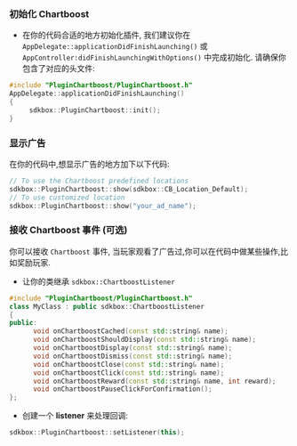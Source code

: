 ### 初始化 Chartboost
* 在你的代码合适的地方初始化插件, 我们建议你在 `AppDelegate::applicationDidFinishLaunching()` 或 `AppController:didFinishLaunchingWithOptions()` 中完成初始化. 请确保你包含了对应的头文件:
```cpp
#include "PluginChartboost/PluginChartboost.h"
AppDelegate::applicationDidFinishLaunching()
{
     sdkbox::PluginChartboost::init();
}
```

### 显示广告
在你的代码中,想显示广告的地方加下以下代码:
```cpp
// To use the Chartboost predefined locations
sdkbox::PluginChartboost::show(sdkbox::CB_Location_Default);
// To use customized location
sdkbox::PluginChartboost::show("your_ad_name");
```

### 接收 Chartboost 事件 (可选)
你可以接收 `Chartboost` 事件, 当玩家观看了广告过,你可以在代码中做某些操作,比如奖励玩家.

* 让你的类继承 `sdkbox::ChartboostListener`
```cpp
#include "PluginChartboost/PluginChartboost.h"
class MyClass : public sdkbox::ChartboostListener
{
public:
      void onChartboostCached(const std::string& name);
      void onChartboostShouldDisplay(const std::string& name);
      void onChartboostDisplay(const std::string& name);
      void onChartboostDismiss(const std::string& name);
      void onChartboostClose(const std::string& name);
      void onChartboostClick(const std::string& name);
      void onChartboostReward(const std::string& name, int reward);
      void onChartboostPauseClickForConfirmation();
};
```

* 创建一个 __listener__ 来处理回调:
```cpp
sdkbox::PluginChartboost::setListener(this);
```

